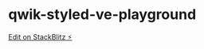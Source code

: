 # qwik-styled-ve-playground

[Edit on StackBlitz ⚡️](https://stackblitz.com/edit/qwik-starter-a1ggcy)